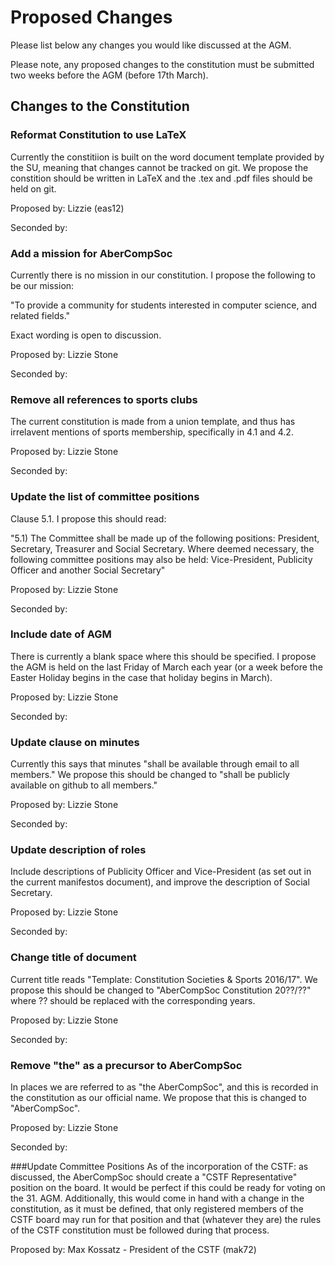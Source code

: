 # Proposed Changes
Please list below any changes you would like discussed at the AGM. 

Please note, any proposed changes to the constitution must be submitted two 
weeks before the AGM (before 17th March).

## Changes to the Constitution

### Reformat Constitution to use LaTeX
Currently the constitiion is built on the word document template provided by
the SU, meaning that changes cannot be tracked on git. We propose the constition
should be written in LaTeX and the .tex and .pdf files should be held on git.

Proposed by: Lizzie (eas12)

Seconded by:

### Add a mission for AberCompSoc
Currently there is no mission in our constitution. I propose the following 
to be our mission:

"To provide a community for students interested in computer science, and 
related fields."

Exact wording is open to discussion.

Proposed by: Lizzie Stone

Seconded by:

### Remove all references to sports clubs 
The current constitution is made from a union template, and thus has irrelavent 
mentions of sports membership, specifically in 4.1 and 4.2.

Proposed by: Lizzie Stone

Seconded by:

### Update the list of committee positions 
Clause 5.1. I propose this should read:

"5.1) The Committee shall be made up of the following positions: President, Secretary, Treasurer and Social Secretary. Where deemed necessary, the following committee positions may also be held: Vice-President, Publicity Officer and another Social Secretary"

Proposed by: Lizzie Stone

Seconded by:

### Include date of AGM
There is currently a blank space where this should be specified. I propose 
the AGM is held on the last Friday of March each year (or a week before the 
Easter Holiday begins in the case that holiday begins in March).

Proposed by: Lizzie Stone

Seconded by:

### Update clause on minutes
Currently this says that minutes "shall be available through email to all members." We propose this should be changed to "shall be publicly available on github to all members."

Proposed by: Lizzie Stone

Seconded by:

### Update description of roles
Include descriptions of Publicity Officer and Vice-President (as set out in the current manifestos document), and improve the description of Social Secretary.

Proposed by: Lizzie Stone

Seconded by:

### Change title of document
Current title reads "Template: Constitution Societies & Sports 2016/17".
We propose this should be changed to "AberCompSoc Constitution 20??/??" where
?? should be replaced with the corresponding years. 

Proposed by: Lizzie Stone

Seconded by:

### Remove "the" as a precursor to AberCompSoc
In places we are referred to as "the AberCompSoc", and this is recorded in the constitution as our official name. We propose that this is changed to "AberCompSoc".

Proposed by: Lizzie Stone

Seconded by:

<!--- Example:
###Update aim of society
Currently there is no listed aim, this section is currently blank.

Proposed by: Bob (abc12)
Seconded by: Alice (xyz89)
--->

###Update Committee Positions
As of the incorporation of the CSTF: as discussed, the AberCompSoc should create a "CSTF Representative" position on the board. It would be perfect if this could be ready for voting on the 31. AGM. Additionally, this would come in hand with a change in the constitution, as it must be defined, that only registered members of the CSTF board may run for that position and that (whatever they are) the rules of the CSTF constitution must be followed during that process. 

Proposed by: Max Kossatz - President of the CSTF (mak72)
